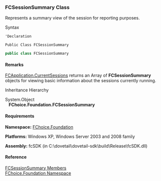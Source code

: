 ﻿### FCSessionSummary Class

Represents a summary view of the session for reporting purposes.

Syntax

```vbnet
'Declaration

Public Class FCSessionSummary 
```

```csharp
public class FCSessionSummary
```

#### Remarks

[FCApplication.CurrentSessions](fcSDK~FChoice.Foundation.FCApplication~CurrentSessions.md) returns an Array of **FCSessionSummary** objects for viewing basic information about the sessions currently running.

Inheritance Hierarchy

System.Object  
   **FChoice.Foundation.FCSessionSummary**  

#### Requirements

**Namespace:** [FChoice.Foundation](fcSDK~FChoice.Foundation_namespace.md)

**Platforms:** Windows XP, Windows Server 2003 and 2008 family

**Assembly:** fcSDK (in C:\\dovetail\\dovetail-sdk\\build\\Release\\fcSDK.dll)

#### Reference

[FCSessionSummary Members](fcSDK~FChoice.Foundation.FCSessionSummary_members.md)  
[FChoice.Foundation Namespace](fcSDK~FChoice.Foundation_namespace.md)